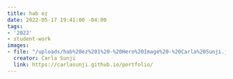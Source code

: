 ```yaml
---
title: hab ez
date: 2022-05-17 19:41:00 -04:00
tags:
- '2022'
- student-work
images:
- file: "/uploads/hab%20ez%201%20-%20Hero%20Image%20-%20Carla%20Sunji.jpg"
  creator: Carla Sunji
  link: https://carlasunji.github.io/portfolio/
---
```


